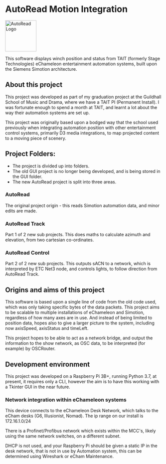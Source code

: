 # AutoRead Motion Integration

<img src="http://iow.jcooper.tech/wp-content/uploads/2020/03/Sticker-Design_Logo-768x228.png"
     alt="AutoRead Logo" height="100px" />

This software displays winch position and status from TAIT (formerly Stage Technologies) eChameleon entertainment automation systems, built upon the Siemens Simotion architecture.

## About this project
This project was developed as part of my graduation project at the Guildhall School of Music and Drama, where we have a TAIT PI (Permanent Install). I was fortunate enough to spend a month at TAIT, and learnt a lot about the way their automation systems are set up.

This project was originally based upon a bodged way that the school used previously when integrating automation position with other entertainment control systems, primarily D3 media integrations, to map projected content to a moving piece of scenery.

## Project Folders:
- The project is divided up into folders.
- The old GUI project is no longer being developed, and is being stored in the GUI folder.
- The new AutoRead project is split into three areas.
### AutoRead
The original project origin - this reads Simotion automation data, and minor edits are made.
### AutoRead Track
Part 1 of 2 new sub projects. This does maths to calculate azimuth and elevation, from two cartesian co-ordinates.
### AutoRead Control
Part 2 of 2 new sub projects. This outputs sACN to a network, which is interpreted by ETC Net3 node, and controls lights, to follow direction from AutoRead Track.


## Origins and aims of this project
This software is based upon a single line of code from the old code used, which was only taking specific bytes of the data packets. This project aims to be scalable to multiple installations of eChameleon and Simotion, regardless of how many axes are in use. And instead of being limited to position data, hopes also to give a larger picture to the system, including now axisSpeed, axisStatus and timeLeft.

This project hopes to be able to act as a network bridge, and output the information to the show network, as OSC data, to be interpreted (for example) by OSCRouter.

## Development environment
This project was developed on a Raspberry Pi 3B+, running Python 3.7, at present, it requires only a CLI, however the aim is to have this working with a Tkinter GUI in the near future.

### Network integration within eChameleon systems
This device connects to the eChameleon Desk Network, which talks to the eCham desks (G6, Illusionist, Nomad).
The ip range on our install is 172.16.1.0/24

There is a Profinet/Profibus network which exists within the MCC's, likely using the same network switches, on a different subnet.

DHCP is not used, and your Raspberry Pi should be given a static IP in the desk network, that is not in use by Automation system, this can be determined using Wireshark or eCham Maintenance.
